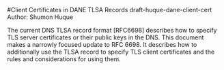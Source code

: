 #Client Certificates in DANE TLSA Records 
draft-huque-dane-client-cert 
Author: Shumon Huque 

The current DNS TLSA record format [RFC6698] describes how to specify
TLS server certificates or their public keys in the DNS.  This
document makes a narrowly focused update to RFC 6698.  It describes
how to additionally use the TLSA record to specify TLS client
certificates and the rules and considerations for using them.

